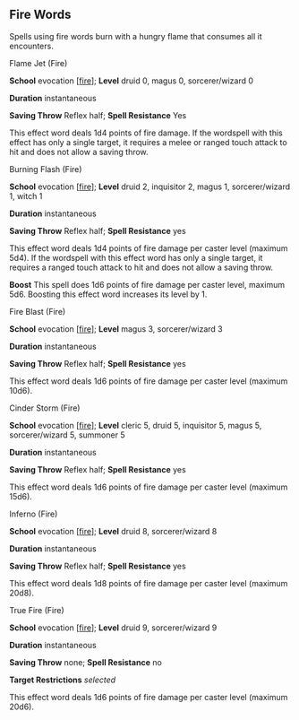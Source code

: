 ## Fire Words

Spells using fire words burn with a hungry flame that consumes all it encounters.

Flame Jet (Fire)

**School** evocation [[fire](/pathfinderRPG/prd/monsters/creatureTypes.html#_fire-subtype)]; **Level** druid 0, magus 0, sorcerer/wizard 0

**Duration** instantaneous

**Saving Throw** Reflex half; **Spell Resistance** Yes

This effect word deals 1d4 points of fire damage. If the wordspell with this effect has only a single target, it requires a melee or ranged touch attack to hit and does not allow a saving throw.

Burning Flash (Fire)

**School** evocation [[fire](/pathfinderRPG/prd/monsters/creatureTypes.html#_fire-subtype)]; **Level** druid 2, inquisitor 2, magus 1, sorcerer/wizard 1, witch 1

**Duration** instantaneous

**Saving Throw** Reflex half; **Spell Resistance** yes

This effect word deals 1d4 points of fire damage per caster level (maximum 5d4). If the wordspell with this effect word has only a single target, it requires a ranged touch attack to hit and does not allow a saving throw.

**Boost** This spell does 1d6 points of fire damage per caster level, maximum 5d6. Boosting this effect word increases its level by 1.

Fire Blast (Fire)

**School** evocation [[fire](/pathfinderRPG/prd/monsters/creatureTypes.html#_fire-subtype)]; **Level** magus 3, sorcerer/wizard 3

**Duration** instantaneous

**Saving Throw** Reflex half; **Spell Resistance** yes

This effect word deals 1d6 points of fire damage per caster level (maximum 10d6).

Cinder Storm (Fire)

**School** evocation [[fire](/pathfinderRPG/prd/monsters/creatureTypes.html#_fire-subtype)]; **Level** cleric 5, druid 5, inquisitor 5, magus 5, sorcerer/wizard 5, summoner 5

**Duration** instantaneous

**Saving Throw** Reflex half; **Spell Resistance** yes

This effect word deals 1d6 points of fire damage per caster level (maximum 15d6).

Inferno (Fire)

**School** evocation [[fire](/pathfinderRPG/prd/monsters/creatureTypes.html#_fire-subtype)]; **Level** druid 8, sorcerer/wizard 8

**Duration** instantaneous

**Saving Throw** Reflex half; **Spell Resistance** yes

This effect word deals 1d8 points of fire damage per caster level (maximum 20d8).

True Fire (Fire)

**School** evocation [[fire](/pathfinderRPG/prd/monsters/creatureTypes.html#_fire-subtype)]; **Level** druid 9, sorcerer/wizard 9

**Duration** instantaneous

**Saving Throw** none; **Spell Resistance** no

**Target Restrictions** _selected_

This effect word deals 1d6 points of fire damage per caster level (maximum 20d6).

